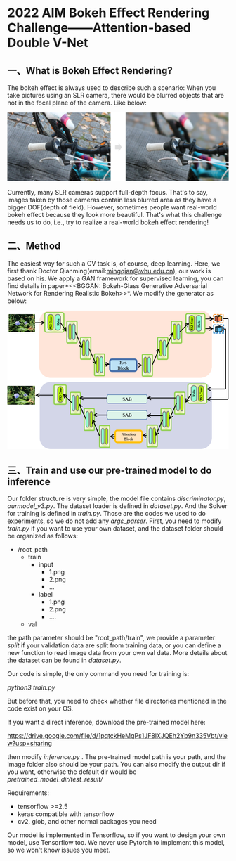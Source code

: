 # 2022 AIM Bokeh Effect Rendering Challenge——Attention-based Double V-Net

## 一、What is Bokeh Effect Rendering?

The bokeh effect is always used to describe such a scenario: When you take pictures using an SLR camera, there would be blurred objects that are not in the focal plane of the camera. Like below:

![](./images/1.png)

Currently, many SLR cameras support full-depth focus. That's to say, images taken by those cameras contain less blurred area as they have a bigger DOF(depth of field). However, sometimes people want real-world bokeh effect because they look more beautiful. That's what this challenge needs us to do, i.e., try to realize a real-world bokeh effect rendering!

## 二、Method

The easiest way for such a CV task is, of course, deep learning. Here, we first thank Doctor Qianming(email:mingqian@whu.edu.cn), our work is based on his.  We apply a GAN framework for supervised learning, you can find details in paper*<<BGGAN: Bokeh-Glass Generative Adversarial Network for Rendering Realistic Bokeh>>*. We modify the generator as below:



![](./images/2.png)

## 三、Train and use our pre-trained model to do inference

Our folder structure is very simple, the model file contains *discriminator.py*, *ourmodel_v3.py*. The dataset loader is defined in *dataset.py*. And the Solver for training is defined in *train.py*. Those are the codes we used to do experiments, so we do not add any *args_parser*. First, you need to modify *train.py* if you want to use your own dataset, and the dataset folder should be organized as follows:

- /root_path
  - train
    - input
      - 1.png
      - 2.png
      - ...
    - label
      - 1.png
      - 2.png
      - ....
  - val

the path parameter should be "root_path/train", we provide a parameter *split* if your validation data are split from training data, or you can define a new function to read image data from your own val data. More details about the dataset can be found in *dataset.py*.

Our code is simple, the only command you need for training is:

*python3 train.py*

But before that, you need to check whether file directories mentioned in the code exist on your OS.



If you want a direct inference, download the pre-trained model here:

https://drive.google.com/file/d/1pqtckHeMqPs1JF8lXJQEh2Yb9n335Vbt/view?usp=sharing

then modify *inference.py* . The pre-trained model path is your path, and the image folder also should be your path. You can also modify the output dir if you want, otherwise the default dir would be *pretrained_model_dir/test_result/*

Requirements:

- tensorflow >=2.5
- keras compatible with tensorflow
- cv2, glob, and other normal packages you need

Our model is implemented in Tensorflow, so if you want to design your own model, use Tensorflow too. We never use Pytorch to implement this model, so we won't know issues you meet.